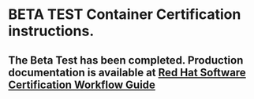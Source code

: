 # BETA TEST Container Certification instructions. 

## The Beta Test has been completed. Production documentation is available at [Red Hat Software Certification Workflow Guide](https://access.redhat.com/documentation/en-us/red_hat_software_certification/8.45/html/red_hat_software_certification_workflow_guide/assembly_working-with-containers_openshift-sw-cert-workflow-introduction-to-redhat-openshift-operator-certification)

